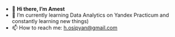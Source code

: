 - 👋 **Hi there, I’m Amest**
- 🌱 I’m currently learning Data Analytics on Yandex Practicum and constantly learning new things)
- 📫 How to reach me: h.osipyan@gmail.com

<!---
AmestOsipyan/AmestOsipyan is a ✨ special ✨ repository because its `README.md` (this file) appears on your GitHub profile.
You can click the Preview link to take a look at your changes.
--->
